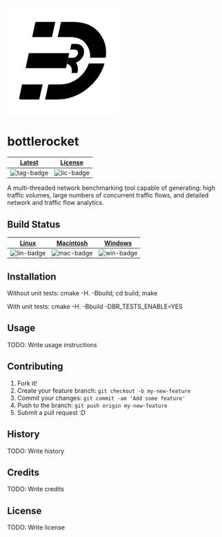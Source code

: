 ![](doc/bottlerocket.png)

# bottlerocket

| [Latest][tag-link] | [License][lic-link] |
| :----------------: | :-----------------: |
| ![tag-badge]       | ![lic-badge]        |

[lic-badge]: https://img.shields.io/github/license/shanebarnes/bottlerocket.svg "License"
[lic-link]: https://github.com/shanebarnes/bottlerocket/blob/master/LICENSE "License"
[tag-badge]: https://img.shields.io/github/tag/shanebarnes/bottlerocket.svg "Latest"
[tag-link]: https://github.com/shanebarnes/bottlerocket/releases "Latest"

A multi-threaded network benchmarking tool capable of generating:
     high traffic volumes,
     large numbers of concurrent traffic flows, and
     detailed network and traffic flow analytics.

## Build Status

| [Linux][lin-link] | [Macintosh][mac-link] | [Windows][win-link] |
| :---------------: | :-------------------: | :-----------------: |
| ![lin-badge]      | ![mac-badge]          | ![win-badge]        |

[lin-badge]: https://travis-ci.org/shanebarnes/bottlerocket.svg?branch=master "Travis build status"
[lin-link]:  https://travis-ci.org/shanebarnes/bottlerocket "Travis build status"
[mac-badge]: https://travis-ci.org/shanebarnes/bottlerocket.svg?branch=master "Travis build status"
[mac-link]:  https://travis-ci.org/shanebarnes/bottlerocket "Travis build status"
[win-badge]: https://ci.appveyor.com/api/projects/status/7v1u5mbgu2acqn50/branch/master "AppVeyor build status"
[win-link]:  https://ci.appveyor.com/project/shanebarnes/bottlerocket/branch/master "AppVeyor build status"

## Installation

Without unit tests:
cmake -H. -Bbuild; cd build; make

With unit tests:
cmake -H. -Bbuild -DBR_TESTS_ENABLE=YES

## Usage

TODO: Write usage instructions

## Contributing

1. Fork it!
2. Create your feature branch: `git checkout -b my-new-feature`
3. Commit your changes: `git commit -am 'Add some feature'`
4. Push to the branch: `git push origin my-new-feature`
5. Submit a pull request :D

## History

TODO: Write history

## Credits

TODO: Write credits

## License

TODO: Write license
